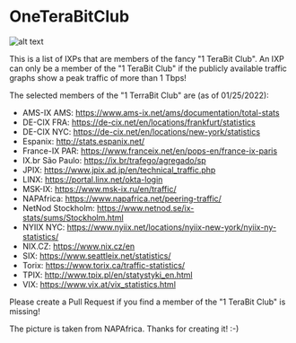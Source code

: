 # OneTeraBitClub

![alt text](https://github.com/tking/OneTeraBitClub/blob/main/oneterabit.jpg?raw=true)

This is a list of IXPs that are members of the fancy "1 TeraBit Club". An IXP can only be a member of the "1 TeraBit Club" if the publicly available traffic graphs show a peak traffic of more than 1 Tbps!

The selected members of the "1 TerraBit Club" are (as of 01/25/2022):
* AMS-IX AMS: https://www.ams-ix.net/ams/documentation/total-stats
* DE-CIX FRA: https://de-cix.net/en/locations/frankfurt/statistics
* DE-CIX NYC: https://de-cix.net/en/locations/new-york/statistics
* Espanix: http://stats.espanix.net/
* France-IX PAR: https://www.franceix.net/en/pops-en/france-ix-paris
* IX.br São Paulo: https://ix.br/trafego/agregado/sp
* JPIX: https://www.jpix.ad.jp/en/technical_traffic.php
* LINX: https://portal.linx.net/okta-login
* MSK-IX: https://www.msk-ix.ru/en/traffic/
* NAPAfrica: https://www.napafrica.net/peering-traffic/
* NetNod Stockholm: https://www.netnod.se/ix-stats/sums/Stockholm.html
* NYIIX NYC: https://www.nyiix.net/locations/nyiix-new-york/nyiix-ny-statistics/
* NIX.CZ: https://www.nix.cz/en
* SIX: https://www.seattleix.net/statistics/
* Torix: https://www.torix.ca/traffic-statistics/
* TPIX: http://www.tpix.pl/en/statystyki_en.html
* VIX: https://www.vix.at/vix_statistics.html

Please create a Pull Request if you find a member of the "1 TeraBit Club" is missing!

The picture is taken from NAPAfrica. Thanks for creating it! :-)
